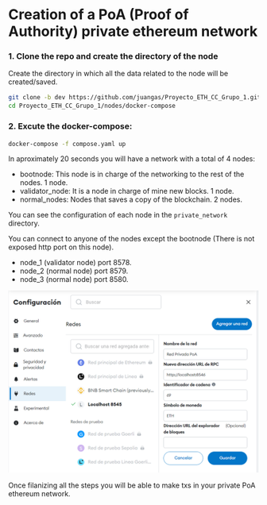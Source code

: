 # Creation of a PoA (Proof of Authority) private ethereum network 

### 1. Clone the repo and create the directory of the node

Create the directory in which all the data related to the node will be created/saved.

```bash
git clone -b dev https://github.com/juangas/Proyecto_ETH_CC_Grupo_1.git
cd Proyecto_ETH_CC_Grupo_1/nodes/docker-compose
```

### 2. Excute the docker-compose:

```bash
docker-compose -f compose.yaml up
```

In aproximately 20 seconds you will have a network with a total of 4 nodes:

- bootnode: This node is in charge of the networking to the rest of the nodes. 1 node.
- validator_node: It is a node in charge of mine new blocks. 1 node.
- normal_nodes: Nodes that saves a copy of the blockchain. 2 nodes.

You can see the configuration of each node in the `private_network` directory.

You can connect to anyone of the nodes except the bootnode (There is not exposed http port on this node).

- node_1 (validator node) port 8578.
- node_2 (normal node) port 8579.
- node_3 (normal node) port 8580.

![](./images/nodos.png)

Once filanizing all the steps you will be able to make txs in your private PoA ethereum network.